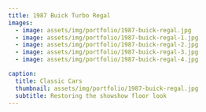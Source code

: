 ```yaml
---
title: 1987 Buick Turbo Regal
images: 
  - image: assets/img/portfolio/1987-buick-regal.jpg
  - image: assets/img/portfolio/1987-buick-regal-1.jpg
  - image: assets/img/portfolio/1987-buick-regal-2.jpg
  - image: assets/img/portfolio/1987-buick-regal-3.jpg
  - image: assets/img/portfolio/1987-buick-regal-4.jpg

caption:
  title: Classic Cars
  thumbnail: assets/img/portfolio/1987-buick-regal.jpg
  subtitle: Restoring the showshow floor look
---
```

